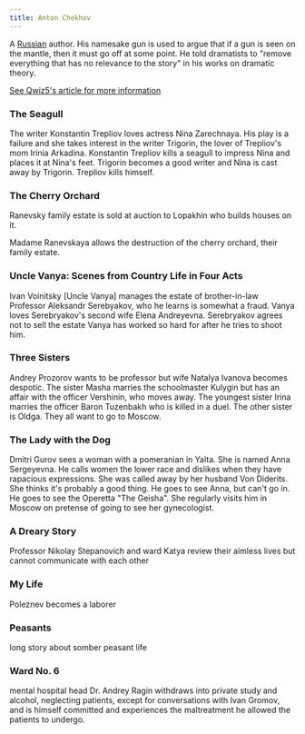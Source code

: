 ```yaml
---
title: Anton Chekhov
---
```


A [Russian](../index.html) author. His namesake gun is used to argue that if a gun is seen on the mantle, then it must go off at some point. He told dramatists to "remove everything that has no relevance to the story" in his works on dramatic theory.

[See Qwiz5's article for more information](https://www.qwizbowl.com/post/qwiz5-quizbowl-chekhov)

### The Seagull

The writer Konstantin Trepliov loves actress Nina Zarechnaya. His play is a failure and she takes interest in the writer Trigorin, the lover of Trepliov's mom Irinia Arkadina. Konstantin Trepliov kills a seagull to impress Nina and places it at Nina's feet. Trigorin becomes a good writer and Nina is cast away by Trigorin. Trepliov kills himself.

### The Cherry Orchard

Ranevsky family estate is sold at auction to Lopakhin who builds houses on it.

Madame Ranevskaya allows the destruction of the cherry orchard, their family estate.

### Uncle Vanya: Scenes from Country Life in Four Acts

Ivan Voinitsky [Uncle Vanya] manages the estate of brother-in-law Professor Aleksandr Serebyakov, who he learns is somewhat a fraud. Vanya loves Serebryakov's second wife Elena Andreyevna. Serebryakov agrees not to sell the estate Vanya has worked so hard for after he tries to shoot him.

### Three Sisters

Andrey Prozorov wants to be professor but wife Natalya Ivanova becomes despotic. The sister Masha marries the schoolmaster Kulygin but has an affair with the officer Vershinin, who moves away. The youngest sister Irina marries the officer Baron Tuzenbakh who is killed in a duel. The other sister is Oldga. They all want to go to Moscow.

### The Lady with the Dog

Dmitri Gurov sees a woman with a pomeranian in Yalta. She is named Anna Sergeyevna. He calls women the lower race and dislikes when they have rapacious expressions. She was called away by her husband Von Diderits. She thinks it's probably a good thing. He goes to see Anna, but can't go in. He goes to see the Operetta "The Geisha". She regularly visits him in Moscow on pretense of going to see her gynecologist.

### A Dreary Story

Professor Nikolay Stepanovich and ward Katya review their aimless lives but cannot communicate with each other

### My Life

Poleznev becomes a laborer

### Peasants

long story about somber peasant life

### Ward No. 6

mental hospital head Dr. Andrey Ragin withdraws into private study and alcohol, neglecting patients, except for conversations with Ivan Gromov, and is himself committed and experiences the maltreatment he allowed the patients to undergo.
